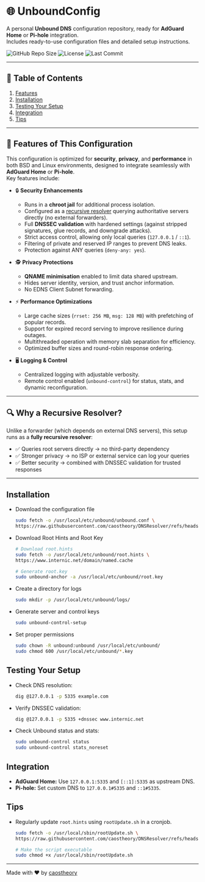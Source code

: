 # 🌐 UnboundConfig

A personal **Unbound DNS** configuration repository, ready for **AdGuard Home** or **Pi-hole** integration.  
Includes ready-to-use configuration files and detailed setup instructions.

![GitHub Repo Size](https://img.shields.io/github/repo-size/caostheory/DNSResolver) ![License](https://img.shields.io/github/license/caostheory/DNSResolver) ![Last Commit](https://img.shields.io/github/last-commit/caostheory/DNSResolver)

---

## 📑 Table of Contents

1. [Features](#features)    
2. [Installation](#installation)    
3. [Testing Your Setup](#testing-your-setup)
4. [Integration](#integration)  
5. [Tips](#tips)  

---

## 🚀 Features of This Configuration <a name="features"></a>

This configuration is optimized for **security**, **privacy**, and **performance** in both BSD and Linux environments, designed to integrate seamlessly with **AdGuard Home** or **Pi-hole**.  
Key features include:

- 🔒 **Security Enhancements**  
  - Runs in a **chroot jail** for additional process isolation.  
  - Configured as a [recursive resolver](#why-a-recursive-resolver) querying authoritative servers directly (no external forwarders).  
  - Full **DNSSEC validation** with hardened settings (against stripped signatures, glue records, and downgrade attacks).  
  - Strict access control, allowing only local queries (`127.0.0.1` / `::1`).  
  - Filtering of private and reserved IP ranges to prevent DNS leaks.  
  - Protection against ANY queries (`deny-any: yes`).  

- 🕵️ **Privacy Protections**  
  - **QNAME minimisation** enabled to limit data shared upstream.  
  - Hides server identity, version, and trust anchor information.  
  - No EDNS Client Subnet forwarding.  

- ⚡ **Performance Optimizations**  
  - Large cache sizes (`rrset: 256 MB`, `msg: 128 MB`) with prefetching of popular records.  
  - Support for expired record serving to improve resilience during outages.  
  - Multithreaded operation with memory slab separation for efficiency.  
  - Optimized buffer sizes and round-robin response ordering.  

- 🖥️ **Logging & Control**  
  - Centralized logging with adjustable verbosity.  
  - Remote control enabled (`unbound-control`) for status, stats, and dynamic reconfiguration.  

---

## 🔍 Why a Recursive Resolver? <a name="why-a-recursive-resolver"></a>

Unlike a forwarder (which depends on external DNS servers), this setup runs as a **fully recursive resolver**:

- ✅ Queries root servers directly → no third-party dependency  
- ✅ Stronger privacy → no ISP or external service can log your queries  
- ✅ Better security → combined with DNSSEC validation for trusted responses  

---

## Installation <a name="installation"></a>

   * Download the configuration file

     ```bash
     sudo fetch -o /usr/local/etc/unbound/unbound.conf \
     https://raw.githubusercontent.com/caostheory/DNSResolver/refs/heads/main/unbound.conf
     ```

   * Download Root Hints and Root Key

     ```bash
     # Download root.hints
     sudo fetch -o /usr/local/etc/unbound/root.hints \
     https://www.internic.net/domain/named.cache

     # Generate root.key
     sudo unbound-anchor -a /usr/local/etc/unbound/root.key
     ```

   * Create a directory for logs

     ```bash
     sudo mkdir -p /usr/local/etc/unbound/logs/
     ```

   * Generate server and control keys

     ```bash
     sudo unbound-control-setup
     ```

   * Set proper permissions

     ```bash
     sudo chown -R unbound:unbound /usr/local/etc/unbound/
     sudo chmod 600 /usr/local/etc/unbound/*.key
     ```

## Testing Your Setup <a name="testing-your-setup"></a>

   * Check DNS resolution:
   
     ```bash
     dig @127.0.0.1 -p 5335 example.com
     ```

   * Verify DNSSEC validation:
   
     ```bash
     dig @127.0.0.1 -p 5335 +dnssec www.internic.net
     ```

   * Check Unbound status and stats:
   
     ```bash
     sudo unbound-control status
     sudo unbound-control stats_noreset
     ```

## Integration <a name="integration"></a>

   * **AdGuard Home:** Use `127.0.0.1:5335` and `[::1]:5335` as upstream DNS.  
   * **Pi-hole:** Set custom DNS to `127.0.0.1#5335` and `::1#5335`.

## Tips <a name="tips"></a>

   * Regularly update `root.hints` using `rootUpdate.sh` in a cronjob.
   
     ```bash
     sudo fetch -o /usr/local/sbin/rootUpdate.sh \
     https://raw.githubusercontent.com/caostheory/DNSResolver/refs/heads/main/rootUpdate.sh

     # Make the script executable
     sudo chmod +x /usr/local/sbin/rootUpdate.sh
     ```
---

Made with ❤️ by [caostheory](https://github.com/caostheory)
